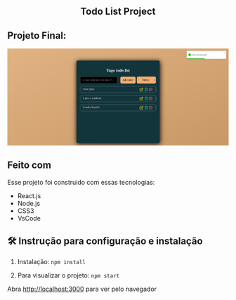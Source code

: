 <h2 align="center">
  Todo List Project<br/>
</h2>

## Projeto Final:

<img src="images/project-image.png" alt="imagem">

## Feito com

Esse projeto foi construido com essas tecnologias:

- React.js
- Node.js
- CSS3
- VsCode

## 🛠 Instrução para configuração e instalação

1. Instalação: `npm install`

2. Para visualizar o projeto: `npm start`

Abra [http://localhost:3000](http://localhost:3000) para ver pelo navegador
